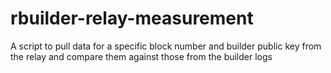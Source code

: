 # rbuilder-relay-measurement
A script to pull data for a specific block number and builder public key from the relay and compare them against those from the builder logs
